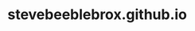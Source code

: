 # stevebeeblebrox.github.io


<!--
TODO:
migrate/refactor kitsunedom.ts and deps
RENAME
JSON decycle
types
update options on scripts to string only (domlib)
cors-fetch (OCI?)

Eventual stuff (new projects):
spl, qr codes, zip
pre-ts

Reworks:
SHML/ASTER
-->
